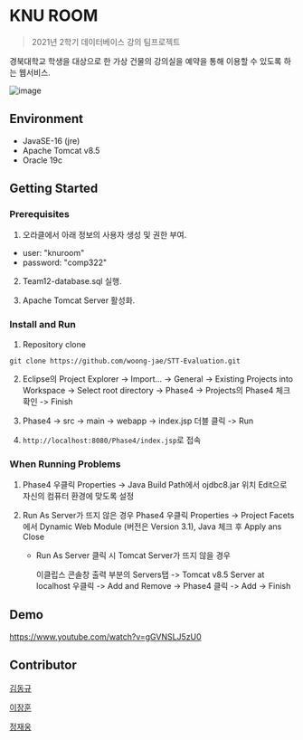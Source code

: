 # KNU ROOM

> 2021년 2학기 데이터베이스 강의 팀프로젝트

경북대학교 학생을 대상으로 한 가상 건물의 강의실을 예약을 통해 이용할 수 있도록 하는 웹서비스.

![image](https://user-images.githubusercontent.com/33220404/143905193-8a08c9c1-910f-461a-99ac-c05b95759763.png)

## Environment

- JavaSE-16 (jre)
- Apache Tomcat v8.5
- Oracle 19c

## Getting Started

### Prerequisites

1. 오라클에서 아래 정보의 사용자 생성 및 권한 부여.

- user: "knuroom"
- password: "comp322" 

2. Team12-database.sql 실행.    

3. Apache Tomcat Server 활성화.

### Install and Run 

1. Repository clone
```
git clone https://github.com/woong-jae/STT-Evaluation.git
```

2. Eclipse의 Project Explorer -> Import... -> General -> Existing Projects into Workspace -> Select root directory -> Phase4 -> Projects의 Phase4 체크 확인 -> Finish

3. Phase4 -> src -> main -> webapp -> index.jsp 더블 클릭 -> Run

4. `http://localhost:8080/Phase4/index.jsp`로 접속

### When Running Problems

1. Phase4 우클릭 Properties -> Java Build Path에서 ojdbc8.jar 위치 Edit으로 자신의 컴퓨터 환경에 맞도록 설정
   
2. Run As Server가 뜨지 않은 경우
   Phase4 우클릭 Properties -> Project Facets에서
   Dynamic Web Module (버전은 Version 3.1), Java 체크 후 Apply ans Close
   
   - Run As Server 클릭 시 Tomcat Server가 뜨지 않을 경우
 
      이클립스 콘솔창 출력 부분의 Servers탭 -> Tomcat v8.5 Server at localhost 우클릭 -> Add and Remove -> Phase4 클릭 -> Add -> Finish

## Demo

https://www.youtube.com/watch?v=gGVNSLJ5zU0

## Contributor

[김동규](https://github.com/KingDonggyu)

[이장훈](https://github.com/bh2980)

[정재웅](https://github.com/woong-jae)
